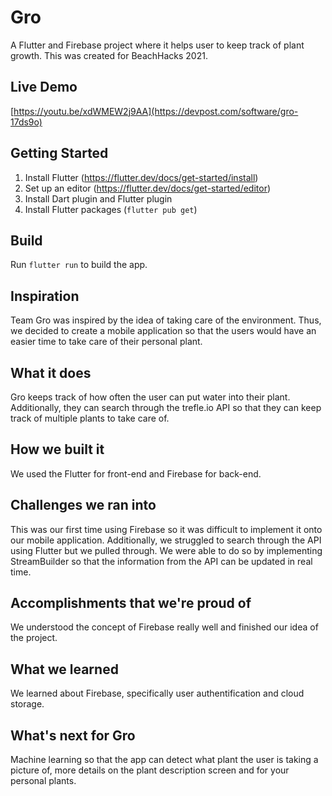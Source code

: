 # Gro
A Flutter and Firebase project where it helps user to keep track of plant growth. This was created for BeachHacks 2021.

## Live Demo
[https://youtu.be/xdWMEW2j9AA](https://devpost.com/software/gro-17ds9o)

## Getting Started
1. Install Flutter (https://flutter.dev/docs/get-started/install)
2. Set up an editor (https://flutter.dev/docs/get-started/editor)
3. Install Dart plugin and Flutter plugin
4. Install Flutter packages (`flutter pub get`)

## Build
Run `flutter run` to build the app.

## Inspiration
Team Gro was inspired by the idea of taking care of the environment. Thus, we decided to create a mobile application so that the users would have an easier time to take care of their personal plant.

## What it does
Gro keeps track of how often the user can put water into their plant. Additionally, they can search through the trefle.io API so that they can keep track of multiple plants to take care of. 
## How we built it
We used the Flutter for front-end and Firebase for back-end.

## Challenges we ran into
This was our first time using Firebase so it was difficult to implement it onto our mobile application. Additionally, we struggled to search through the API using Flutter but we pulled through. We were able to do so by implementing StreamBuilder so that the information from the API can be updated in real time.

## Accomplishments that we're proud of
We understood the concept of Firebase really well and finished our idea of the project.

## What we learned
We learned about Firebase, specifically user authentification and cloud storage.

## What's next for Gro
Machine learning so that the app can detect what plant the user is taking a picture of, more details on the plant description screen and for your personal plants.
